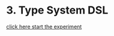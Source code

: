# 3. Type System DSL
[click here start the experiment](https://htmlpreview.github.io/?https://raw.githubusercontent.com/shanenbe/Experiments/main/20xx_MathJax_Dummy/20xxMath_Jax_Dummy.html)

